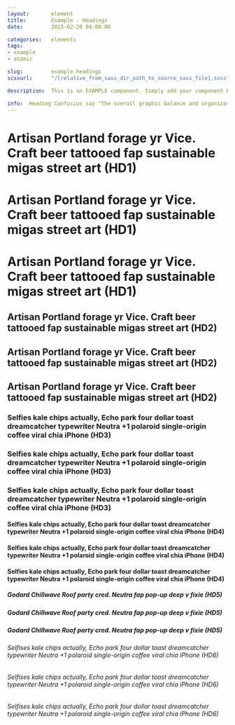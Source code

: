 ```yaml
---
layout:       element
title:        Example - Headings
date:         2015-02-20 00:00:00

categories:   elements
tags:
- example
- atomic

slug:         example-headings
scssurl:      "/[relative_from_sass_dir_path_to_source_sass_file].scss"

description:  This is an EXAMPLE component. Simply add your component HTML.

info:  Heading Confucius say "The overall graphic balance and organization of the page is crucial to drawing the user into your content. A page of solid text will repel the casual reader with a mass of undifferentiated gray, without obvious cues to the structure of your information. A page dominated by poorly designed or overly bold graphics or typography will also distract or repel users seeking substantive content. You will need to strike an appropriate balance between attracting the eye with visual contrast and providing a clear sense of organization, through the variations in contrast that result from proper proximities, groupings, figure-ground relationships, and headings."
---
```

<h1 class="hd-1">Artisan Portland forage yr Vice. Craft beer tattooed fap sustainable migas street art (HD1)</h1>
<h1 class="hd-1 emphasized">Artisan Portland forage yr Vice. Craft beer tattooed fap sustainable migas street art (HD1)</h1>
<h1 class="hd-1 deemphasized">Artisan Portland forage yr Vice. Craft beer tattooed fap sustainable migas street art (HD1)</h1>

<h2 class="hd-2">Artisan Portland forage yr Vice. Craft beer tattooed fap sustainable migas street art (HD2)</h2>
<h2 class="hd-2 emphasized">Artisan Portland forage yr Vice. Craft beer tattooed fap sustainable migas street art (HD2)</h2>
<h2 class="hd-2 deemphasized">Artisan Portland forage yr Vice. Craft beer tattooed fap sustainable migas street art (HD2)</h2>

<h3 class="hd-3">Selfies kale chips actually, Echo park four dollar toast dreamcatcher typewriter Neutra +1 polaroid single-origin coffee viral chia iPhone (HD3)</h3>
<h3 class="hd-3 emphasized">Selfies kale chips actually, Echo park four dollar toast dreamcatcher typewriter Neutra +1 polaroid single-origin coffee viral chia iPhone (HD3)</h3>
<h3 class="hd-3 deemphasized">Selfies kale chips actually, Echo park four dollar toast dreamcatcher typewriter Neutra +1 polaroid single-origin coffee viral chia iPhone (HD3)</h3>

<h4 class="hd-4">Selfies kale chips actually, Echo park four dollar toast dreamcatcher typewriter Neutra +1 polaroid single-origin coffee viral chia iPhone (HD4)</h4>
<h4 class="hd-4 emphasized">Selfies kale chips actually, Echo park four dollar toast dreamcatcher typewriter Neutra +1 polaroid single-origin coffee viral chia iPhone (HD4)</h4>
<h4 class="hd-4 deemphasized">Selfies kale chips actually, Echo park four dollar toast dreamcatcher typewriter Neutra +1 polaroid single-origin coffee viral chia iPhone (HD4)</h4>

<h5 class="hd-5">Godard Chillwave Roof party cred. Neutra fap pop-up deep v fixie (HD5)</h5>
<h5 class="hd-5 emphasized">Godard Chillwave Roof party cred. Neutra fap pop-up deep v fixie (HD5)</h5>
<h5 class="hd-5 deemphasized">Godard Chillwave Roof party cred. Neutra fap pop-up deep v fixie (HD5)</h5>

<h6 class="hd-6">Selfises kale chips actually, Echo park four dollar toast dreamcatcher typewriter Neutra +1 polaroid single-origin coffee viral chia iPhone (HD6)</h6>
<h6 class="hd-6 emphasized">Selfises kale chips actually, Echo park four dollar toast dreamcatcher typewriter Neutra +1 polaroid single-origin coffee viral chia iPhone (HD6)</h6>
<h6 class="hd-6 deemphasized">Selfises kale chips actually, Echo park four dollar toast dreamcatcher typewriter Neutra +1 polaroid single-origin coffee viral chia iPhone (HD6)</h6>

